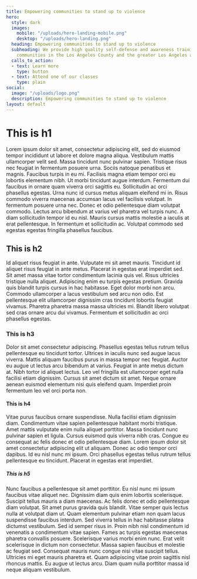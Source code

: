 ```yaml
---
title: Empowering communities to stand up to violence
hero:
  style: dark
  images:
    mobile: "/uploads/hero-landing-mobile.png"
    desktop: "/uploads/hero-landing.png"
  heading: Empowering communities to stand up to violence
  subheading: We provide high quality self-defense and awareness training to local
    communities in the Los Angeles County and the greater Los Angeles area.
  calls_to_action:
  - text: Learn more
    type: button
  - text: Attend one of our classes
    type: plain
social:
  image: "/uploads/logo.png"
  description: Empowering communities to stand up to violence
layout: default
---
```


# This is h1

Lorem ipsum dolor sit amet, consectetur adipiscing elit, sed do eiusmod tempor incididunt ut labore et dolore magna aliqua. Vestibulum mattis ullamcorper velit sed. Massa tincidunt nunc pulvinar sapien. Tristique risus nec feugiat in fermentum posuere urna. Sociis natoque penatibus et magnis. Faucibus turpis in eu mi. Facilisis magna etiam tempor orci eu lobortis elementum nibh. Ut morbi tincidunt augue interdum. Fermentum dui faucibus in ornare quam viverra orci sagittis eu. Sollicitudin ac orci phasellus egestas. Urna nunc id cursus metus aliquam eleifend mi in. Risus commodo viverra maecenas accumsan lacus vel facilisis volutpat. In fermentum posuere urna nec. Donec et odio pellentesque diam volutpat commodo. Lectus arcu bibendum at varius vel pharetra vel turpis nunc. A diam sollicitudin tempor id eu nisl. Mauris cursus mattis molestie a iaculis at erat pellentesque. In fermentum et sollicitudin ac. Volutpat commodo sed egestas egestas fringilla phasellus faucibus.

## This is h2

Id aliquet risus feugiat in ante. Vulputate mi sit amet mauris. Tincidunt id aliquet risus feugiat in ante metus. Placerat in egestas erat imperdiet sed. Sit amet massa vitae tortor condimentum lacinia quis vel. Risus ultricies tristique nulla aliquet. Adipiscing enim eu turpis egestas pretium. Gravida quis blandit turpis cursus in hac habitasse. Eget dolor morbi non arcu. Commodo ullamcorper a lacus vestibulum sed arcu non odio. Est pellentesque elit ullamcorper dignissim cras tincidunt lobortis feugiat vivamus. Pharetra pharetra massa massa ultricies mi. Blandit libero volutpat sed cras ornare arcu dui vivamus. Fermentum et sollicitudin ac orci phasellus egestas.


### This is h3

Dolor sit amet consectetur adipiscing. Phasellus egestas tellus rutrum tellus pellentesque eu tincidunt tortor. Ultrices in iaculis nunc sed augue lacus viverra. Mattis aliquam faucibus purus in massa tempor nec feugiat. Auctor eu augue ut lectus arcu bibendum at varius. Feugiat in ante metus dictum at. Nibh tortor id aliquet lectus. Leo vel fringilla est ullamcorper eget nulla facilisi etiam dignissim. Cursus sit amet dictum sit amet. Neque ornare aenean euismod elementum nisi quis eleifend quam. Imperdiet proin fermentum leo vel orci porta non.

#### This is h4

Vitae purus faucibus ornare suspendisse. Nulla facilisi etiam dignissim diam. Condimentum vitae sapien pellentesque habitant morbi tristique. Amet mattis vulputate enim nulla aliquet porttitor. Massa tincidunt nunc pulvinar sapien et ligula. Cursus euismod quis viverra nibh cras. Congue eu consequat ac felis donec et odio pellentesque diam. Lorem ipsum dolor sit amet consectetur adipiscing elit ut aliquam. Donec ac odio tempor orci dapibus. Id eu nisl nunc mi ipsum. Orci phasellus egestas tellus rutrum tellus pellentesque eu tincidunt. Placerat in egestas erat imperdiet.

##### This is h5

Nunc faucibus a pellentesque sit amet porttitor. Eu nisl nunc mi ipsum faucibus vitae aliquet nec. Dignissim diam quis enim lobortis scelerisque. Suscipit tellus mauris a diam maecenas. Ac felis donec et odio pellentesque diam volutpat. Sit amet purus gravida quis blandit. Vitae semper quis lectus nulla at volutpat diam ut. Quam elementum pulvinar etiam non quam lacus suspendisse faucibus interdum. Sed viverra tellus in hac habitasse platea dictumst vestibulum. Sed id semper risus in. Proin nibh nisl condimentum id venenatis a condimentum vitae sapien. Fames ac turpis egestas maecenas pharetra convallis posuere. Scelerisque varius morbi enim nunc. Erat velit scelerisque in dictum non consectetur. Massa sapien faucibus et molestie ac feugiat sed. Consequat mauris nunc congue nisi vitae suscipit tellus. Ultricies mi eget mauris pharetra et. Quam adipiscing vitae proin sagittis nisl rhoncus mattis. Eu augue ut lectus arcu. Diam quam nulla porttitor massa id neque aliquam vestibulum.